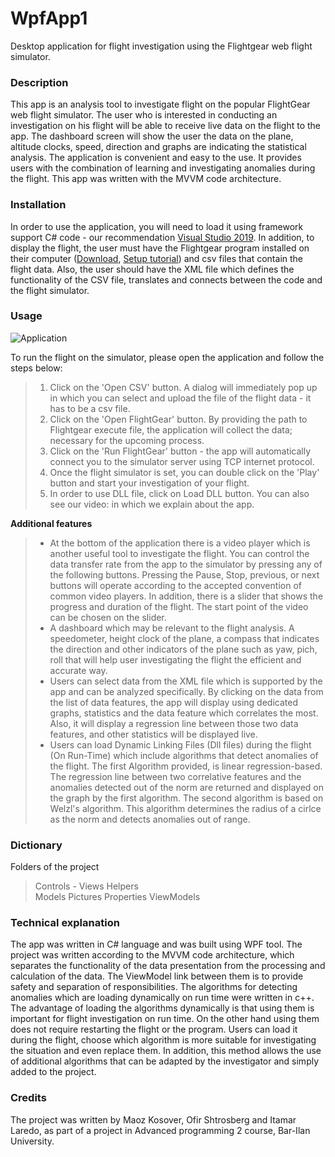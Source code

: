 # WpfApp1
Desktop application for flight investigation using the Flightgear web flight simulator.
 
### Description
This app is an analysis tool to investigate flight on the popular FlightGear web flight simulator.
The user who is interested in conducting an investigation on his flight will be able to receive live data on the flight to the app.
The dashboard screen will show the user the data on the plane, altitude clocks, speed, direction and graphs are indicating the statistical analysis. The application is convenient and easy to the use. It provides users with the combination of learning and investigating anomalies during the flight.
This app was written with the MVVM code architecture.

### Installation
In order to use the application, you will need to load it using framework support C# code - our recommendation [Visual Studio 2019](https://visualstudio.microsoft.com/vs/).
In addition, to display the flight, the user must have the Flightgear program installed on their computer ([Download](https://www.flightgear.org/download/),  [Setup tutorial](https://wiki.flightgear.org/New_to_FlightGear)) and csv files that contain the flight data. Also, the user should have the XML file which defines the functionality of the CSV file, translates and connects between the code and the flight simulator.

### Usage
![Application](https://user-images.githubusercontent.com/60240620/114538320-ed2c6a00-9c5b-11eb-8d2d-6a48ddb99fd0.jpeg)

To run the flight on the simulator, please open the application and follow the steps below:
> 1. Click on the 'Open CSV' button. A dialog will immediately pop up in which you can select and upload the file of the flight data - it has to be a csv file.
> 2. Click on the 'Open FlightGear' button. By providing the path to Flightgear execute file, the application will collect the data; necessary for the upcoming process.
> 3. Click on the 'Run FlightGear' button - the app will automatically connect you to the simulator server using TCP internet protocol.
> 4. Once the flight simulator is set, you can double click on the 'Play' button and start your investigation of your flight.
> 5. In order to use DLL file, click on Load DLL button.
> You can also see our video:          in which we explain about the app.

**Additional features**
> * At the bottom of the application there is a video player which is another useful tool to investigate the flight. You can control the data transfer rate from the app to the simulator by pressing any of the following buttons. Pressing the Pause, Stop, previous, or next buttons will operate according to the accepted convention of common video players. In addition, there is a slider that shows the progress and duration of the flight. The start point of the video can be chosen on the slider.
> * A dashboard which may be relevant to the flight analysis. A speedometer, height clock of the plane, a compass that indicates the direction and other indicators of the plane such as yaw, pich, roll that will help user investigating the flight the efficient and accurate way.
> * Users can select data from the XML file which is supported by the app and can be analyzed specifically.
By clicking on the data from the list of data features, the app will display using dedicated graphs, statistics and the data feature which correlates the most. Also, it will display a regression line between those two data features, and other statistics will be displayed live.
> * Users can load Dynamic Linking Files (Dll files) during the flight (On Run-Time) which include algorithms that detect anomalies of the flight.
The first Algorithm provided, is linear regression-based. The regression line between two correlative features and the anomalies detected out of the norm are returned and displayed on the graph by the first algorithm.
The second algorithm is based on Welzl's algorithm. This algorithm determines the radius of a cirlce as the norm and detects anomalies out of range.

### Dictionary
Folders of the project 
> Controls - Views 
> Helpers  
> Models 
> Pictures
> Properties
> ViewModels

### Technical explanation
The app was written in C# language and was built using WPF tool. The project was written according to the MVVM code architecture, which separates the functionality of the data presentation from the processing and calculation of the data. The ViewModel link between them is to provide safety and separation of responsibilities.
The algorithms for detecting anomalies which are loading dynamically on run time were written in c++.
The advantage of loading the algorithms dynamically is that using them is important for flight investigation on run time. On the other hand using them does not require restarting the flight or the program. Users can load it during the flight, choose which algorithm is more suitable for investigating the situation and even replace them. In addition, this method allows the use of additional algorithms that can be adapted by the investigator and simply added to the project.

### Credits

The project was written by Maoz Kosover, Ofir Shtrosberg and Itamar Laredo, as part of a project in Advanced programming 2 course, Bar-Ilan University.
